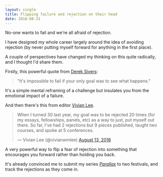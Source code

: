 ```yaml
---
layout: single
title: Flipping failure and rejection on their head
date: 2018-08-31
---
```


No-one wants to fail and we're all afraid of rejection. 

I have designed my whole career largely around the idea of avoiding rejection (by never putting myself forward for anything in the first place). 

A couple of perspectives have changed my thinking on this quite radically, and I thought I'd share them.

Firstly, this powerful quote from [Derek Sivers](http://sivers.org):

> "It's impossible to fail if your only goal was to see what happens."

It's a simple mental reframing of a challenge but insulates you from the emotional impact of a failure.

And then there's this from editor [Vivian Lee](https://twitter.com/vivianwmlee).

<blockquote class="twitter-tweet" data-lang="en"><p lang="en" dir="ltr">When I turned 30 last year, my goal was to be rejected 20 times (for my essays, fellowships, panels, etc) as a way to just, put myself out there. So far, I&#39;ve had 2 rejections but 9 pieces published, taught two courses, and spoke at 5 conferences.</p>&mdash; Vivian Lee (@vivianwmlee) <a href="https://twitter.com/vivianwmlee/status/1029010647223357440?ref_src=twsrc%5Etfw">August 13, 2018</a></blockquote>
<script async src="https://platform.twitter.com/widgets.js" charset="utf-8"></script>

A very powerful way to flip a fear of rejection into something that encourages you forward rather than holding you back.

It's already convinced me to submit my series [*Parallax*](/parallax) to two festivals, and track the rejections as they come in. 